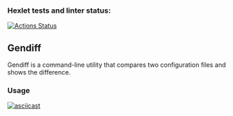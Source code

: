### Hexlet tests and linter status:
[![Actions Status](https://github.com/Parfenix/java-project-71/actions/workflows/hexlet-check.yml/badge.svg)](https://github.com/Parfenix/java-project-71/actions)

## Gendiff

Gendiff is a command-line utility that compares two configuration files and shows the difference.

### Usage

[![asciicast](https://asciinema.org/a/mGGuXUgvwoqodYhorubfNFzvD.svg)](https://asciinema.org/a/mGGuXUgvwoqodYhorubfNFzvD)